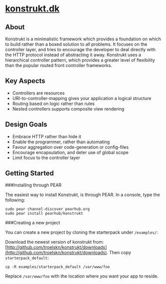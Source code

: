 [konstrukt.dk](http://www.konstrukt.dk/)
===

About
---

Konstrukt is a minimalistic framework which provides a foundation on which to build rather than a boxed solution to all problems. It focuses on the controller layer, and tries to encourage the developer to deal directly with the HTTP protocol instead of abstracting it away. Konstrukt uses a hierarchical controller pattern, which provides a greater level of flexibility than the popular routed front controller frameworks.

Key Aspects
---

* Controllers are resources
* URI-to-controller-mapping gives your application a logical structure
* Routing based on logic rather than rules
* Nested controllers supports composite view rendering

Design Goals
---

* Embrace HTTP rather than hide it
* Enable the programmer, rather than automating
* Favour aggregation over code-generation or config-files
* Encourage encapsulation, and deter use of global scope
* Limit focus to the controller layer

Getting Started
---

###Installing through PEAR

The easiest way to install Konstrukt, is through PEAR. In a console, type the following:

    sudo pear channel-discover pearhub.org
    sudo pear install pearhub/konstrukt

###Creating a new project

You can create a new project by cloning the starterpack under `/examples/`:

Download the newest version of konstrukt from: [http://github.com/troelskn/konstrukt/downloads](http://github.com/troelskn/konstrukt/downloads). Then copy `starterpack_default`:

    cp -R examples/starterpack_default /var/www/foo

Replace `/var/www/foo` with the location where you want your app to reside.
